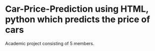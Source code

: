 # Car-Price-Prediction using HTML, python which predicts the price of cars
Academic project consisting of 5 members.
